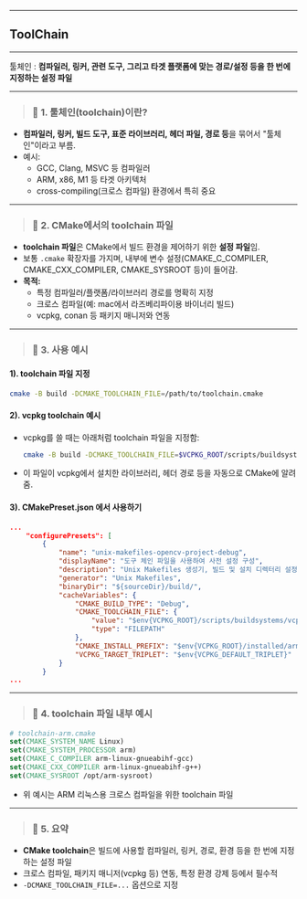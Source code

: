 
---

## ToolChain

---

툴체인 : **컴파일러, 링커, 관련 도구, 그리고 타겟 플랫폼에 맞는 경로/설정 등을 한 번에 지정하는 설정 파일**

---

> ### 📄 1. 툴체인(toolchain)이란?

- **컴파일러, 링커, 빌드 도구, 표준 라이브러리, 헤더 파일, 경로 등**을 묶어서 "툴체인"이라고 부름.
- 예시:
  - GCC, Clang, MSVC 등 컴파일러
  - ARM, x86, M1 등 타겟 아키텍처
  - cross-compiling(크로스 컴파일) 환경에서 특히 중요

---

> ### 📄 2. CMake에서의 toolchain 파일

- **toolchain 파일**은 CMake에서 빌드 환경을 제어하기 위한 **설정 파일**임.
- 보통 `.cmake` 확장자를 가지며, 내부에 변수 설정(CMAKE_C_COMPILER, CMAKE_CXX_COMPILER, CMAKE_SYSROOT 등)이 들어감.
- **목적:**
  - 특정 컴파일러/플랫폼/라이브러리 경로를 명확히 지정
  - 크로스 컴파일(예: mac에서 라즈베리파이용 바이너리 빌드)
  - vcpkg, conan 등 패키지 매니저와 연동

---

> ### 📄 3. 사용 예시

#### 1). toolchain 파일 지정

```sh
cmake -B build -DCMAKE_TOOLCHAIN_FILE=/path/to/toolchain.cmake
```

#### 2). vcpkg toolchain 예시

- vcpkg를 쓸 때는 아래처럼 toolchain 파일을 지정함:
  ```sh
  cmake -B build -DCMAKE_TOOLCHAIN_FILE=$VCPKG_ROOT/scripts/buildsystems/vcpkg.cmake
  ```
- 이 파일이 vcpkg에서 설치한 라이브러리, 헤더 경로 등을 자동으로 CMake에 알려줌.

#### 3). CMakePreset.json 에서 사용하기
```json
...
    "configurePresets": [
        {
            "name": "unix-makefiles-opencv-project-debug",
            "displayName": "도구 체인 파일을 사용하여 사전 설정 구성",
            "description": "Unix Makefiles 생성기, 빌드 및 설치 디렉터리 설정",
            "generator": "Unix Makefiles",
            "binaryDir": "${sourceDir}/build/",
            "cacheVariables": {
                "CMAKE_BUILD_TYPE": "Debug",
                "CMAKE_TOOLCHAIN_FILE": {
                    "value": "$env{VCPKG_ROOT}/scripts/buildsystems/vcpkg.cmake",
                    "type": "FILEPATH"
                },
                "CMAKE_INSTALL_PREFIX": "$env{VCPKG_ROOT}/installed/arm64-osx",
                "VCPKG_TARGET_TRIPLET": "$env{VCPKG_DEFAULT_TRIPLET}"
            }
        }
...
```
---

> ### 📄 4. toolchain 파일 내부 예시

```cmake
# toolchain-arm.cmake
set(CMAKE_SYSTEM_NAME Linux)
set(CMAKE_SYSTEM_PROCESSOR arm)
set(CMAKE_C_COMPILER arm-linux-gnueabihf-gcc)
set(CMAKE_CXX_COMPILER arm-linux-gnueabihf-g++)
set(CMAKE_SYSROOT /opt/arm-sysroot)
```
- 위 예시는 ARM 리눅스용 크로스 컴파일을 위한 toolchain 파일

---

> ### 📄 5. 요약

- **CMake toolchain**은 빌드에 사용할 컴파일러, 링커, 경로, 환경 등을 한 번에 지정하는 설정 파일
- 크로스 컴파일, 패키지 매니저(vcpkg 등) 연동, 특정 환경 강제 등에서 필수적
- `-DCMAKE_TOOLCHAIN_FILE=...` 옵션으로 지정
